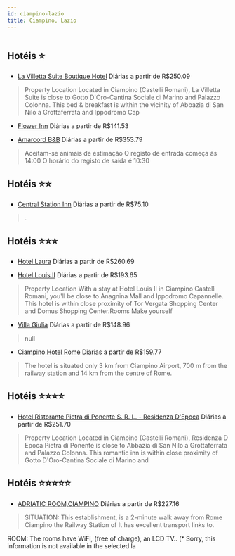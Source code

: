 ```yaml
---
id: ciampino-lazio
title: Ciampino, Lazio
---
```


<center><img src="https://i.vanillatours.com/1/4/8/2/4/2/2/2242841/Y/1001.jpg" alt="" /></center>


## Hotéis ⭐️

-    [La Villetta Suite Boutique Hotel](https://www.hurb.com/aud/https://www.hurb.com/hoteis/ciampino/la-villetta-suite-boutique-hotel-JNP-JP108421?cmp=18055) Diárias a partir de R$250.09
   > Property Location Located in Ciampino (Castelli Romani), La Villetta Suite is close to Gotto D&apos;Oro-Cantina Sociale di Marino and Palazzo Colonna. This bed &amp; breakfast is within the vicinity of Abbazia di San Nilo a Grottaferrata and Ippodromo Cap
-    [Flower Inn](https://www.hurb.com/aud/https://www.hurb.com/hoteis/ciampino/flower-inn-JNP-JP315299?cmp=18055) Diárias a partir de R$141.53
   > 
-    [Amarcord B&B](https://www.hurb.com/aud/https://www.hurb.com/hoteis/ciampino/amarcord-b-b-JNP-JP01474S?cmp=18055) Diárias a partir de R$353.79
   > Aceitam-se animais de estimação    O registo de entrada começa às 14:00  O horário do registo de saída é 10:30

## Hotéis ⭐️⭐️

-    [Central Station Inn](https://www.hurb.com/aud/https://www.hurb.com/hoteis/ciampino/central-station-inn-JNP-JP226149?cmp=18055) Diárias a partir de R$75.10
   > .

## Hotéis ⭐️⭐️⭐️

-    [Hotel Laura](https://www.hurb.com/aud/https://www.hurb.com/hoteis/ciampino/hotel-laura-JNP-JP380389?cmp=18055) Diárias a partir de R$260.69
   > 
-    [Hotel Louis II](https://www.hurb.com/aud/https://www.hurb.com/hoteis/ciampino/hotel-louis-ii-JNP-JP257593?cmp=18055) Diárias a partir de R$193.65
   > Property Location With a stay at Hotel Louis II in Ciampino Castelli Romani, you&apos;ll be close to Anagnina Mall and Ippodromo Capannelle. This hotel is within close proximity of Tor Vergata Shopping Center and Domus Shopping Center.Rooms Make yourself 
-    [Villa Giulia](https://www.hurb.com/aud/https://www.hurb.com/hoteis/ciampino/villa-giulia-JNP-JP051274?cmp=18055) Diárias a partir de R$148.96
   > null
-    [Ciampino Hotel Rome](https://www.hurb.com/aud/https://www.hurb.com/hoteis/ciampino/ciampino-hotel-rome-JNP-JP113143?cmp=18055) Diárias a partir de R$159.77
   > The hotel is situated only 3 km from Ciampino Airport, 700 m from the railway station and 14 km from the centre of Rome.

## Hotéis ⭐️⭐️⭐️⭐️

-    [Hotel Ristorante Pietra di Ponente S. R. L. - Residenza D'Epoca](https://www.hurb.com/aud/https://www.hurb.com/hoteis/ciampino/hotel-ristorante-pietra-di-ponente-s-r-l-residenza-d-epoca-JNP-JP306437?cmp=18055) Diárias a partir de R$251.70
   > Property Location Located in Ciampino (Castelli Romani), Residenza D Epoca Pietra di Ponente is close to Abbazia di San Nilo a Grottaferrata and Palazzo Colonna. This romantic inn is within close proximity of Gotto D&apos;Oro-Cantina Sociale di Marino and

## Hotéis ⭐️⭐️⭐️⭐️⭐️

-    [ADRIATIC ROOM,CIAMPINO](https://www.hurb.com/aud/https://www.hurb.com/hoteis/ciampino/adriatic-room-ciampino-JNP-JP02121J?cmp=18055) Diárias a partir de R$227.16
   > SITUATION: This establishment, is a 2-minute walk away from Rome Ciampino the Railway Station of It has excellent transport links to. 

ROOM: The rooms have WiFi, (free of charge), an LCD TV.. (* Sorry, this information is not available in the selected la
